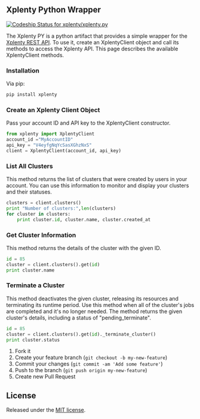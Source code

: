## Xplenty Python Wrapper

[ ![Codeship Status for xplenty/xplenty.py](https://codeship.com/projects/0e6524f0-8528-0133-0e8b-123c7a12e678/status?branch=master)](https://codeship.com/projects/122186)

The Xplenty PY is a python artifact that provides a simple wrapper for the [Xplenty REST API](https://github.com/xplenty/xplenty-api-doc). To use it, create an XplentyClient object and call its methods to access the Xplenty API. This page describes the available XplentyClient methods.

### Installation

Via pip:
```bash
pip install xplenty
```

### Create an Xplenty Client Object
Pass your account ID and API key to the XplentyClient constructor.
```python
from xplenty import XplentyClient
account_id ="MyAccountID"
api_key = "V4eyfgNqYcSasXGhzNxS"
client = XplentyClient(account_id, api_key)
```
### List All Clusters

This method returns the list of clusters that were created by users in your account.
You can use this information to monitor and display your clusters and their statuses.
```python
clusters = client.clusters()
print "Number of clusters:",len(clusters)
for cluster in clusters:
    print cluster.id, cluster.name, cluster.created_at
```
### Get Cluster Information

This method returns the details of the cluster with the given ID.
```python
id = 85
cluster = client.clusters().get(id)
print cluster.name
```
### Terminate a Cluster

This method deactivates the given cluster, releasing its resources and terminating its runtime period. Use this method when all of the cluster's jobs are completed and it's no longer needed. The method returns the given cluster's details, including a status of "pending_terminate".
```python
id = 85
cluster = client.clusters().get(id)._terminate_cluster()
print cluster.status
```

1. Fork it
2. Create your feature branch (`git checkout -b my-new-feature`)
3. Commit your changes (`git commit -am 'Add some feature'`)
4. Push to the branch (`git push origin my-new-feature`)
5. Create new Pull Request

## License
Released under the [MIT license](http://www.opensource.org/licenses/mit-license.php).
